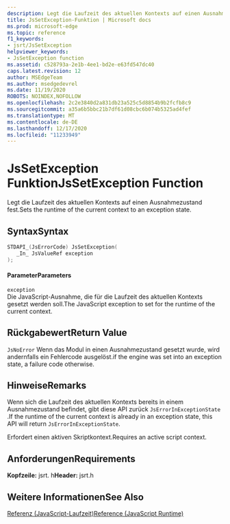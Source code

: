 ```yaml
---
description: Legt die Laufzeit des aktuellen Kontexts auf einen Ausnahmezustand fest.
title: JsSetException-Funktion | Microsoft docs
ms.prod: microsoft-edge
ms.topic: reference
f1_keywords:
- jsrt/JsSetException
helpviewer_keywords:
- JsSetException function
ms.assetid: c528793a-2e1b-4ee1-bd2e-e63fd547dc40
caps.latest.revision: 12
author: MSEdgeTeam
ms.author: msedgedevrel
ms.date: 11/19/2020
ROBOTS: NOINDEX,NOFOLLOW
ms.openlocfilehash: 2c2e3840d2a831db23a525c5d8854b9b2fcfb8c9
ms.sourcegitcommit: a35a6b5bbc21b7df61d08cbc6b074b5325ad4fef
ms.translationtype: MT
ms.contentlocale: de-DE
ms.lasthandoff: 12/17/2020
ms.locfileid: "11233949"
---
```

# <span data-ttu-id="6d43e-103">JsSetException Funktion</span><span class="sxs-lookup"><span data-stu-id="6d43e-103">JsSetException Function</span></span>

<span data-ttu-id="6d43e-104">Legt die Laufzeit des aktuellen Kontexts auf einen Ausnahmezustand fest.</span><span class="sxs-lookup"><span data-stu-id="6d43e-104">Sets the runtime of the current context to an exception state.</span></span>  
  
## <span data-ttu-id="6d43e-105">Syntax</span><span class="sxs-lookup"><span data-stu-id="6d43e-105">Syntax</span></span>  
  
```cpp  
STDAPI_(JsErrorCode) JsSetException(  
   _In_ JsValueRef exception  
);  
```  
  
#### <span data-ttu-id="6d43e-106">Parameter</span><span class="sxs-lookup"><span data-stu-id="6d43e-106">Parameters</span></span>  
 `exception`  
 <span data-ttu-id="6d43e-107">Die JavaScript-Ausnahme, die für die Laufzeit des aktuellen Kontexts gesetzt werden soll.</span><span class="sxs-lookup"><span data-stu-id="6d43e-107">The JavaScript exception to set for the runtime of the current context.</span></span>  
  
## <span data-ttu-id="6d43e-108">Rückgabewert</span><span class="sxs-lookup"><span data-stu-id="6d43e-108">Return Value</span></span>  
 `JsNoError` <span data-ttu-id="6d43e-109">Wenn das Modul in einen Ausnahmezustand gesetzt wurde, wird andernfalls ein Fehlercode ausgelöst.</span><span class="sxs-lookup"><span data-stu-id="6d43e-109">if the engine was set into an exception state, a failure code otherwise.</span></span>  
  
## <span data-ttu-id="6d43e-110">Hinweise</span><span class="sxs-lookup"><span data-stu-id="6d43e-110">Remarks</span></span>  
 <span data-ttu-id="6d43e-111">Wenn sich die Laufzeit des aktuellen Kontexts bereits in einem Ausnahmezustand befindet, gibt diese API zurück `JsErrorInExceptionState` .</span><span class="sxs-lookup"><span data-stu-id="6d43e-111">If the runtime of the current context is already in an exception state, this API will return `JsErrorInExceptionState`.</span></span>  
  
 <span data-ttu-id="6d43e-112">Erfordert einen aktiven Skriptkontext.</span><span class="sxs-lookup"><span data-stu-id="6d43e-112">Requires an active script context.</span></span>  
  
## <span data-ttu-id="6d43e-113">Anforderungen</span><span class="sxs-lookup"><span data-stu-id="6d43e-113">Requirements</span></span>  
 <span data-ttu-id="6d43e-114">**Kopfzeile:** jsrt. h</span><span class="sxs-lookup"><span data-stu-id="6d43e-114">**Header:** jsrt.h</span></span>  
  
## <span data-ttu-id="6d43e-115">Weitere Informationen</span><span class="sxs-lookup"><span data-stu-id="6d43e-115">See Also</span></span>  
 [<span data-ttu-id="6d43e-116">Referenz (JavaScript-Laufzeit)</span><span class="sxs-lookup"><span data-stu-id="6d43e-116">Reference (JavaScript Runtime)</span></span>](../chakra-hosting/reference-javascript-runtime.md)
